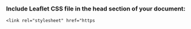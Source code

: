 ### Include Leaflet CSS file in the head section of your document:

    <link rel="stylesheet" href="https